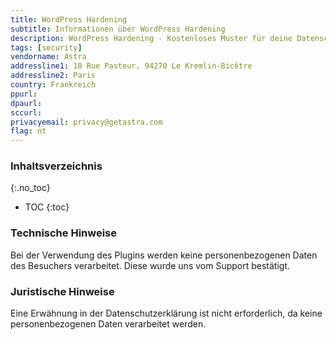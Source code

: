 ```yaml
---
title: WordPress Hardening
subtitle: Informationen über WordPress Hardening
description: WordPress Hardening - Kostenloses Muster für deine Datenschutzerklärung inkl. technischer und juristischer Hinweise.
tags: [security]
vendorname: Astra
addressline1: 18 Rue Pasteur, 94270 Le Kremlin-Bicêtre
addressline2: Paris
country: Frankreich
ppurl:
dpaurl:
sccurl:
privacyemail: privacy@getastra.com
flag: nt
---
```

### Inhaltsverzeichnis
{:.no_toc}
* TOC
{:toc}

### Technische Hinweise
Bei der Verwendung des Plugins werden keine personenbezogenen Daten des Besuchers verarbeitet. Diese wurde uns vom Support bestätigt.

### Juristische Hinweise
Eine Erwähnung in der Datenschutzerklärung ist nicht erforderlich, da keine personenbezogenen Daten verarbeitet werden.